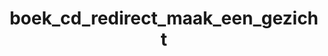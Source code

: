 ---
layout: my_redirect
title: boek_cd_redirect_maak_een_gezicht
permalink: /boek_cd/maak_een_gezicht
redirect_url: "https://dwengo.org/assets/files/socialrobot/maakeengezicht_activiteit.pdf"
---